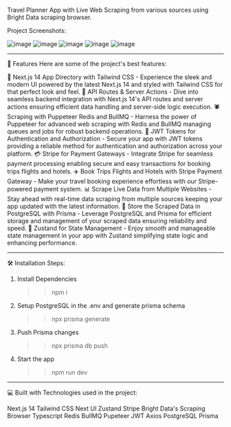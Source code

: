 Travel Planner App with Live Web Scraping from various sources using Bright Data scraping browser.

Project Screenshots:

![image](https://github.com/user-attachments/assets/87512c18-b7a5-4b13-aa92-f445a25fdfc3)
![image](https://github.com/user-attachments/assets/eb6955ec-3611-49a5-b60c-f64b07fe9094)
![image](https://github.com/user-attachments/assets/01caf63a-1aab-4884-befa-76b1b6ce761f)
![image](https://github.com/user-attachments/assets/fdce6d72-e364-4024-a537-e5659b6f5654)
![image](https://github.com/user-attachments/assets/d2f80b20-352e-4cc1-9bc8-d7a5ac8b37da)

--------------------------------------------------------------------------------------------------------------------------------------------------------------------------------------------------------------

🧐 Features
Here are some of the project's best features:

🚀 Next.js 14 App Directory with Tailwind CSS - Experience the sleek and modern UI powered by the latest Next.js 14 and styled with Tailwind CSS for that perfect look and feel.
🔗 API Routes & Server Actions - Dive into seamless backend integration with Next.js 14's API routes and server actions ensuring efficient data handling and server-side logic execution.
🕷 Scraping with Puppeteer Redis and BullMQ - Harness the power of Puppeteer for advanced web scraping with Redis and BullMQ managing queues and jobs for robust backend operations.
🔑 JWT Tokens for Authentication and Authorization - Secure your app with JWT tokens providing a reliable method for authentication and authorization across your platform.
💳 Stripe for Payment Gateways - Integrate Stripe for seamless payment processing enabling secure and easy transactions for booking trips flights and hotels.
✈️ Book Trips Flights and Hotels with Stripe Payment Gateway - Make your travel booking experience effortless with our Stripe-powered payment system.
📊 Scrape Live Data from Multiple Websites - Stay ahead with real-time data scraping from multiple sources keeping your app updated with the latest information.
💾 Store the Scraped Data in PostgreSQL with Prisma - Leverage PostgreSQL and Prisma for efficient storage and management of your scraped data ensuring reliability and speed.
🔄 Zustand for State Management - Enjoy smooth and manageable state management in your app with Zustand simplifying state logic and enhancing performance.

--------------------------------------------------------------------------------------------------------------------------------------------------------------------------------------------------------------

🛠️ Installation Steps:
1. Install Dependencies
   >>npm i
3. Setup PostgreSQL in the .env and generate prisma schema
   >>npx prisma generate
3. Push Prisma changes
   >>npx prisma db push
5. Start the app
   >>npm run dev
   
--------------------------------------------------------------------------------------------------------------------------------------------------------------------------------------------------------------

💻 Built with
Technologies used in the project:

Next.js 14
Tailwind CSS
Next UI
Zustand
Stripe
Bright Data's Scraping Browser
Typescript
Redis
BullMQ
Pupeteer
JWT
Axios
PostgreSQL
Prisma

   
